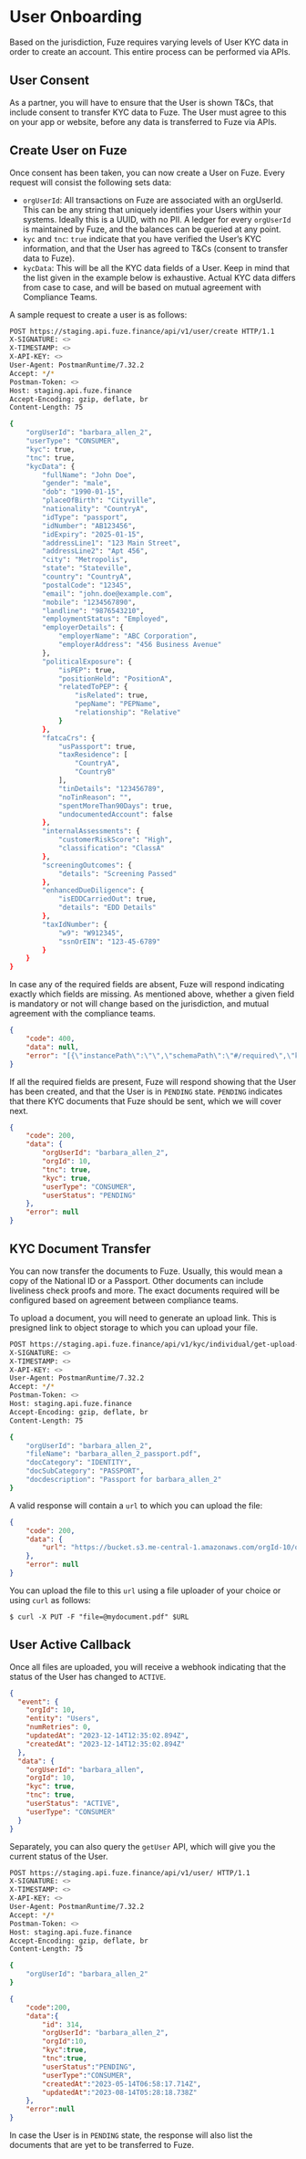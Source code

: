 # User Onboarding
Based on the jurisdiction, Fuze requires varying levels of User KYC data in order to create an account. This entire process can be performed via APIs.

## User Consent
As a partner, you will have to ensure that the User is shown T&Cs, that include consent to transfer KYC data to Fuze. The User must agree to this on your app or website, before any data is transferred to Fuze via APIs.

## Create User on Fuze
Once consent has been taken, you can now create a User on Fuze. Every request will consist the following sets data:

- `orgUserId`: All transactions on Fuze are associated with an orgUserId. This can be any string that uniquely identifies your Users within your systems. Ideally this is a UUID, with no PII. A ledger for every `orgUserId` is maintained by Fuze, and the balances can be queried at any point.
- `kyc` and `tnc`: `true` indicate that you have verified the User’s KYC information, and that the User has agreed to T&Cs (consent to transfer data to Fuze).
- `kycData`: This will be all the KYC data fields of a User. Keep in mind that the list given in the example below is exhaustive. Actual KYC data differs from case to case, and will be based on mutual agreement with Compliance Teams.

A sample request to create a user is as follows:

```bash
POST https://staging.api.fuze.finance/api/v1/user/create HTTP/1.1
X-SIGNATURE: <>
X-TIMESTAMP: <>
X-API-KEY: <>
User-Agent: PostmanRuntime/7.32.2
Accept: */*
Postman-Token: <>
Host: staging.api.fuze.finance
Accept-Encoding: gzip, deflate, br
Content-Length: 75

{
    "orgUserId": "barbara_allen_2",
    "userType": "CONSUMER",
    "kyc": true,
    "tnc": true,
    "kycData": {
        "fullName": "John Doe",
        "gender": "male",
        "dob": "1990-01-15",
        "placeOfBirth": "Cityville",
        "nationality": "CountryA",
        "idType": "passport",
        "idNumber": "AB123456",
        "idExpiry": "2025-01-15",
        "addressLine1": "123 Main Street",
        "addressLine2": "Apt 456",
        "city": "Metropolis",
        "state": "Stateville",
        "country": "CountryA",
        "postalCode": "12345",
        "email": "john.doe@example.com",
        "mobile": "1234567890",
        "landline": "9876543210",
        "employmentStatus": "Employed",
        "employerDetails": {
            "employerName": "ABC Corporation",
            "employerAddress": "456 Business Avenue"
        },
        "politicalExposure": {
            "isPEP": true,
            "positionHeld": "PositionA",
            "relatedToPEP": {
                "isRelated": true,
                "pepName": "PEPName",
                "relationship": "Relative"
            }
        },
        "fatcaCrs": {
            "usPassport": true,
            "taxResidence": [
                "CountryA",
                "CountryB"
            ],
            "tinDetails": "123456789",
            "noTinReason": "",
            "spentMoreThan90Days": true,
            "undocumentedAccount": false
        },
        "internalAssessments": {
            "customerRiskScore": "High",
            "classification": "ClassA"
        },
        "screeningOutcomes": {
            "details": "Screening Passed"
        },
        "enhancedDueDiligence": {
            "isEDDCarriedOut": true,
            "details": "EDD Details"
        },
        "taxIdNumber": {
            "w9": "W912345",
            "ssnOrEIN": "123-45-6789"
        }
    }
}
```

In case any of the required fields are absent, Fuze will respond indicating exactly which fields are missing. As mentioned above, whether a given field is mandatory or not will change based on the jurisdiction, and mutual agreement with the compliance teams.

```json
{
    "code": 400,
    "data": null,
    "error": "[{\"instancePath\":\"\",\"schemaPath\":\"#/required\",\"keyword\":\"required\",\"params\":{\"missingProperty\":\"idExpiry\"},\"message\":\"must have required property 'idExpiry'\"},{\"instancePath\":\"\",\"schemaPath\":\"#/required\",\"keyword\":\"required\",\"params\":{\"missingProperty\":\"addressLine1\"},\"message\":\"must have required property 'addressLine1'\"},{\"instancePath\":\"\",\"schemaPath\":\"#/required\",\"keyword\":\"required\",\"params\":{\"missingProperty\":\"postalCode\"},\"message\":\"must have required property 'postalCode'\"},{\"instancePath\":\"\",\"schemaPath\":\"#/required\",\"keyword\":\"required\",\"params\":{\"missingProperty\":\"email\"},\"message\":\"must have required property 'email'\"},{\"instancePath\":\"\",\"schemaPath\":\"#/required\",\"keyword\":\"required\",\"params\":{\"missingProperty\":\"mobile\"},\"message\":\"must have required property 'mobile'\"}]"
}
```

If all the required fields are present, Fuze will respond showing that the User has been created, and that the User is in `PENDING` state. `PENDING` indicates that there KYC documents that Fuze should be sent, which we will cover next.

```json
{
    "code": 200,
    "data": {
        "orgUserId": "barbara_allen_2",
        "orgId": 10,
        "tnc": true,
        "kyc": true,
        "userType": "CONSUMER",
        "userStatus": "PENDING"
    },
    "error": null
}
```

## KYC Document Transfer
You can now transfer the documents to Fuze. Usually, this would mean a copy of the National ID or a Passport. Other documents can include liveliness check proofs and more. The exact documents required will be configured based on agreement between compliance teams.

To upload a document, you will need to generate an upload link. This is presigned link to object storage to which you can upload your file.

```bash
POST https://staging.api.fuze.finance/api/v1/kyc/individual/get-upload-link HTTP/1.1
X-SIGNATURE: <>
X-TIMESTAMP: <>
X-API-KEY: <>
User-Agent: PostmanRuntime/7.32.2
Accept: */*
Postman-Token: <>
Host: staging.api.fuze.finance
Accept-Encoding: gzip, deflate, br
Content-Length: 75

{
    "orgUserId": "barbara_allen_2",
    "fileName": "barbara_allen_2_passport.pdf",
    "docCategory": "IDENTITY",
    "docSubCategory": "PASSPORT",
    "docdescription": "Passport for barbara_allen_2"
}
```

A valid response will contain a `url` to which you can upload the file:

```json
{
    "code": 200,
    "data": {
        "url": "https://bucket.s3.me-central-1.amazonaws.com/orgId-10/orgUserId-barbara_allen_2/docCategory-IDENTITY/docSubCategory-PASSPORT/1708196749729-barbara_allen_2_passport.pdf?X-Amz-Algorithm=AWS4-HMAC-SHA256&X-Amz-Credential=AKIASE3L3K2E3BZUP2UM%2F20240217%2Fme-central-1%2Fs3%2Faws4_request&X-Amz-Date=20240217T190549Z&X-Amz-Expires=900&X-Amz-Signature=3a2a201a63c513ab74e54387afeda2a85ea51b87ecf02731ef5e6c07a3725182&X-Amz-SignedHeaders=host%3Bx-amz-acl%3Bx-amz-meta-doccategory%3Bx-amz-meta-docdescription%3Bx-amz-meta-docsubcategory%3Bx-amz-meta-filename%3Bx-amz-meta-orgid%3Bx-amz-meta-orguserid&x-amz-acl=private&x-amz-meta-doccategory=IDENTITY&x-amz-meta-docdescription=&x-amz-meta-docsubcategory=PASSPORT&x-amz-meta-filename=barbara_allen_2_passport.pdf&x-amz-meta-orgid=10&x-amz-meta-orguserid=barbara_allen_2"
    },
    "error": null
}
```

You can upload the file to this `url` using a file uploader of your choice or using `curl` as follows:

```
$ curl -X PUT -F "file=@mydocument.pdf" $URL
```

## User Active Callback
Once all files are uploaded, you will receive a webhook indicating that the status of the User has changed to `ACTIVE`.

```json
{
  "event": {
    "orgId": 10,
    "entity": "Users",
    "numRetries": 0,
    "updatedAt": "2023-12-14T12:35:02.894Z",
    "createdAt": "2023-12-14T12:35:02.894Z"
  },
  "data": {
    "orgUserId": "barbara_allen",
    "orgId": 10,
    "kyc": true,
    "tnc": true,
    "userStatus": "ACTIVE",
    "userType": "CONSUMER"
  }
}
```

Separately, you can also query the `getUser` API, which will give you the current status of the User.

```bash
POST https://staging.api.fuze.finance/api/v1/user/ HTTP/1.1
X-SIGNATURE: <>
X-TIMESTAMP: <>
X-API-KEY: <>
User-Agent: PostmanRuntime/7.32.2
Accept: */*
Postman-Token: <>
Host: staging.api.fuze.finance
Accept-Encoding: gzip, deflate, br
Content-Length: 75

{
    "orgUserId": "barbara_allen_2"
}
```

```json
{
    "code":200,
    "data":{
        "id": 314,
        "orgUserId": "barbara_allen_2",
        "orgId":10,
        "kyc":true,
        "tnc":true,
        "userStatus":"PENDING",
        "userType":"CONSUMER",
        "createdAt":"2023-05-14T06:58:17.714Z",
        "updatedAt":"2023-08-14T05:28:18.738Z"
    },
    "error":null
}
```

In case the User is in `PENDING` state, the response will also list the documents that are yet to be transferred to Fuze.
